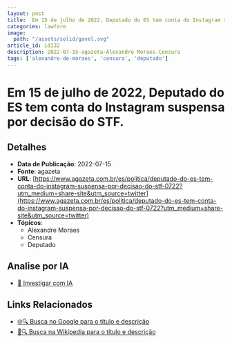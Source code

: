 ```yaml
---
layout: post
title:  Em 15 de julho de 2022, Deputado do ES tem conta do Instagram suspensa por decisão do STF.
categories: lawfare
image: 
  path: "/assets/solid/gavel.svg"
article_id: id132
description: 2022-07-15-agazeta-Alexandre Moraes-Censura
tags: ['alexandre-de-moraes', 'censura', 'deputado']
---
```


# Em 15 de julho de 2022, Deputado do ES tem conta do Instagram suspensa por decisão do STF.

## Detalhes
- **Data de Publicação**: 2022-07-15
- **Fonte**: agazeta
- **URL**: [https://www.agazeta.com.br/es/politica/deputado-do-es-tem-conta-do-instagram-suspensa-por-decisao-do-stf-0722?utm_medium=share-site&utm_source=twitter](https://www.agazeta.com.br/es/politica/deputado-do-es-tem-conta-do-instagram-suspensa-por-decisao-do-stf-0722?utm_medium=share-site&utm_source=twitter)
- **Tópicos**:
  - Alexandre Moraes
  - Censura
  - Deputado

## Analise por IA
- [🤖 Investigar com IA](https://www.perplexity.ai/search?q=%22not%C3%ADcia%20artigo%20Brasil%22%20Em%2015%20de%20julho%20de%202022%2C%20Deputado%20do%20ES%20tem%20conta%20do%20Instagram%20suspensa%20por%20decis%C3%A3o%20do%20STF.%20agazeta%202022-07-15)

## Links Relacionados
- [🌐🔍 Busca no Google para o título e descrição](https://www.google.com/search?q=%22not%C3%ADcia%20artigo%20Brasil%22%20Em%2015%20de%20julho%20de%202022%2C%20Deputado%20do%20ES%20tem%20conta%20do%20Instagram%20suspensa%20por%20decis%C3%A3o%20do%20STF.%20agazeta%202022-07-15)
- [📖🔍 Busca na Wikipedia para o título e descrição](https://pt.wikipedia.org/w/index.php?search=%22not%C3%ADcia%20artigo%20Brasil%22%20Em%2015%20de%20julho%20de%202022%2C%20Deputado%20do%20ES%20tem%20conta%20do%20Instagram%20suspensa%20por%20decis%C3%A3o%20do%20STF.%20agazeta%202022-07-15)

